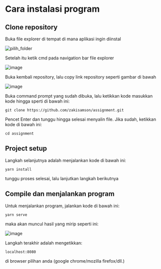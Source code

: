 # Cara instalasi program

## Clone repository

Buka file explorer di tempat di mana aplikasi ingin diinstal

![pilih_folder](https://user-images.githubusercontent.com/65299360/119223212-52f4f700-bb22-11eb-9ba0-008e864762bc.JPG)

Setelah itu ketik cmd pada navigation bar file explorer

![image](https://user-images.githubusercontent.com/65299360/119223335-052cbe80-bb23-11eb-924b-7314ba7a061f.png)

Buka kembali repository, lalu copy link repository seperti gambar di bawah

![image](https://user-images.githubusercontent.com/65299360/119223403-75d3db00-bb23-11eb-8ce8-e8246919ca2d.png)

Buka command prompt yang sudah dibuka, lalu ketikkan kode masukkan kode hingga sperti di bawah ini:
```
git clone https://github.com/zakisamson/assignment.git
```
Pencet Enter dan tunggu hingga selesai menyalin file. Jika sudah, ketikkan kode di bawah ini:
```
cd assignment
```


## Project setup

Langkah selanjutnya adalah menjalankan kode di bawah ini:
```
yarn install
```
tunggu proses selesai, lalu lanjutkan langkah berikutnya

## Compile dan menjalankan program
Untuk menjalankan program, jalankan kode di bawah ini:
```
yarn serve
```
maka akan muncul hasil yang mirip seperti ini:

![image](https://user-images.githubusercontent.com/65299360/119223635-bbdd6e80-bb24-11eb-9e1d-30c8d4422b41.png)

Langkah terakhir adalah mengetikkan:
```
localhost:8080
```
di browser pilihan anda (google chrome/mozilla firefox/dll.)
